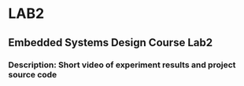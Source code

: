 # LAB2
## Embedded Systems Design Course Lab2

### Description: Short video of experiment results and project source code

